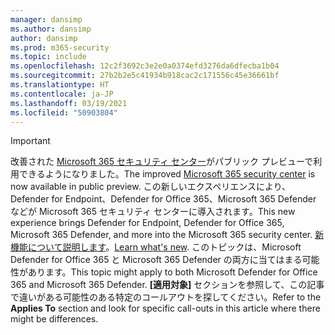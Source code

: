 ```yaml
---
manager: dansimp
ms.author: dansimp
author: dansimp
ms.prod: m365-security
ms.topic: include
ms.openlocfilehash: 12c2f3692c3e2e0a0374efd3276da6dfecba1b04
ms.sourcegitcommit: 27b2b2e5c41934b918cac2c171556c45e36661bf
ms.translationtype: HT
ms.contentlocale: ja-JP
ms.lasthandoff: 03/19/2021
ms.locfileid: "50903804"
---
```

> [!IMPORTANT]
> <span data-ttu-id="34bc7-101">改善された [Microsoft 365 セキュリティ センター](https://security.microsoft.com)がパブリック プレビューで利用できるようになりました。</span><span class="sxs-lookup"><span data-stu-id="34bc7-101">The improved [Microsoft 365 security center](https://security.microsoft.com) is now available in public preview.</span></span> <span data-ttu-id="34bc7-102">この新しいエクスペリエンスにより、Defender for Endpoint、Defender for Office 365、Microsoft 365 Defender などが Microsoft 365 セキュリティ センターに導入されます。</span><span class="sxs-lookup"><span data-stu-id="34bc7-102">This new experience brings Defender for Endpoint, Defender for Office 365, Microsoft 365 Defender, and more into the Microsoft 365 security center.</span></span> <span data-ttu-id="34bc7-103">[新機能について説明します](../mtp/overview-security-center.md)。</span><span class="sxs-lookup"><span data-stu-id="34bc7-103">[Learn what's new](../mtp/overview-security-center.md).</span></span> <span data-ttu-id="34bc7-104">このトピックは、Microsoft Defender for Office 365 と Microsoft 365 Defender の両方に当てはまる可能性があります。</span><span class="sxs-lookup"><span data-stu-id="34bc7-104">This topic might apply to both Microsoft Defender for Office 365 and Microsoft 365 Defender.</span></span> <span data-ttu-id="34bc7-105">**[適用対象]** セクションを参照して、この記事で違いがある可能性のある特定のコールアウトを探してください。</span><span class="sxs-lookup"><span data-stu-id="34bc7-105">Refer to the **Applies To** section and look for specific call-outs in this article where there might be differences.</span></span>